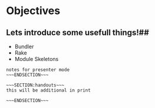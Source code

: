 <!SLIDE>
# Objectives #
## Lets introduce some usefull things!##

* Bundler
* Rake
* Module Skeletons



~~~SECTION:notes~~~
notes for presenter mode
~~~ENDSECTION~~~

~~~SECTION:handouts~~~
this will be additional in print

~~~ENDSECTION~~~

